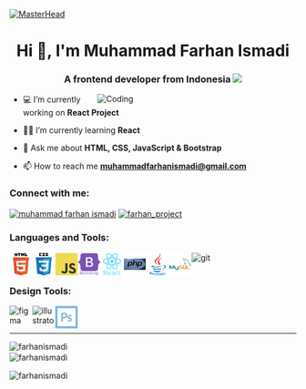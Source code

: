[![MasterHead](https://github.com/farhanismadi/farhanismadi/blob/main/banner.gif)](https://rishavchanda.io)
<h1 align="center">Hi 👋, I'm Muhammad Farhan Ismadi</h1>
<h3 align="center">A frontend developer from Indonesia <img src="https://emojipedia-us.s3.dualstack.us-west-1.amazonaws.com/thumbs/72/twitter/322/flag-indonesia_1f1ee-1f1e9.png" width="25px"></h3>
<img align="right" alt="Coding" width="350" src="https://github.com/farhanismadi/farhanismadi/blob/main/image.gif">

- 💻 I’m currently working on **React Project**

- 🐱‍💻 I’m currently learning **React**

- 💬 Ask me about **HTML, CSS, JavaScript & Bootstrap**

- 📫 How to reach me **muhammadfarhanismadi@gmail.com**

<h3 align="left">Connect with me:</h3>
<p align="left">
<a href="https://linkedin.com/in/muhammad farhan ismadi" target="blank"><img align="center" src="https://raw.githubusercontent.com/rahuldkjain/github-profile-readme-generator/master/src/images/icons/Social/linked-in-alt.svg" alt="muhammad farhan ismadi" height="30" width="40" /></a>
<a href="https://instagram.com/farhan_project" target="blank"><img align="center" src="https://raw.githubusercontent.com/rahuldkjain/github-profile-readme-generator/master/src/images/icons/Social/instagram.svg" alt="farhan_project" height="30" width="40" /></a>
</p>

<h3 align="left">Languages and Tools:</h3>
<img align="left" src="https://raw.githubusercontent.com/devicons/devicon/master/icons/html5/html5-original-wordmark.svg" alt="html5" width="40" height="40" /> 
<img align="left" src="https://raw.githubusercontent.com/devicons/devicon/master/icons/css3/css3-original-wordmark.svg" alt="css3" width="40" height="40" />
<img align="left" src="https://raw.githubusercontent.com/devicons/devicon/master/icons/javascript/javascript-original.svg" alt="javascript" width="40" height="40" />
<img align="left" src="https://raw.githubusercontent.com/devicons/devicon/master/icons/bootstrap/bootstrap-plain-wordmark.svg" alt="bootstrap" width="40" height="40"/>
<img align="left" src="https://raw.githubusercontent.com/devicons/devicon/master/icons/react/react-original-wordmark.svg" alt="react" width="40" height="40" />
<img align="left" src="https://raw.githubusercontent.com/devicons/devicon/master/icons/php/php-original.svg" alt="php" width="40" height="40" />
<img align="left" src="https://raw.githubusercontent.com/devicons/devicon/master/icons/java/java-original.svg" alt="java" width="40" height="40" />
<img align="left" src="https://raw.githubusercontent.com/devicons/devicon/master/icons/mysql/mysql-original-wordmark.svg" alt="mysql" width="40" height="40"/> 
<img align="left" src="https://www.vectorlogo.zone/logos/git-scm/git-scm-icon.svg" alt="git" width="40" height="40" /> 

<br/>
<br />

<h3 align="left">Design Tools:</h3>
<img align="left" src="https://www.vectorlogo.zone/logos/figma/figma-icon.svg" alt="figma" width="40" height="40" />
<img align="left" src="https://www.vectorlogo.zone/logos/adobe_illustrator/adobe_illustrator-icon.svg" alt="illustrator" width="40" height="40" />
<img align="left" src="https://raw.githubusercontent.com/devicons/devicon/master/icons/photoshop/photoshop-line.svg" alt="photoshop" width="40" height="40" /> <br/>
 
<br />

---
<p><img align="left" src="https://github-readme-stats.vercel.app/api/top-langs?username=farhanismadi&show_icons=true&locale=en&layout=compact" alt="farhanismadi" width="400"/></p>

<p>&nbsp;<img align="center" src="https://github-readme-stats.vercel.app/api?username=farhanismadi&show_icons=true&locale=en" alt="farhanismadi" width="400"/></p>

<p><img align="center" src="https://github-readme-streak-stats.herokuapp.com/?user=farhanismadi&" alt="farhanismadi" width="400"/></p>
